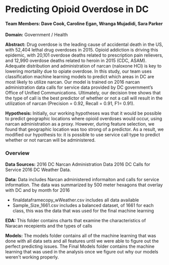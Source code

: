 
# Predicting Opioid Overdose in DC

#### Team Members:  Dave Cook, Caroline Egan, Wranga Mujadidi, Sara Parker

**Domain:**  Government / Health

**Abstract:**  Drug overdose is the leading cause of accidental death in the US, with 52,404 lethal drug overdoses in 2015. Opioid addiction is driving this epidemic, with 20,101 overdose deaths related to prescription pain relievers, and 12,990 overdose deaths related to heroin in 2015 (CDC, ASAM). Adequate distribution and administration of narcan (naloxone HCl) is key to lowering mortality due to opiate overdose. In this study, our team uses classification machine learning models to predict which areas in DC are most likely to utilize narcan. Our model is trained on 2016 narcan administration data calls for service data provided by DC government’s Office of Unified Communications. Ultimately, our decision tree shows that the type of call is the best predictor of whether or not a call will result in the utilization of narcan (Precision =  0.92, Recall =  0.91, F1= 0.91). 

**Hypothesis:** Initially, our working hypotheses was that it would be possible to predict geographic locations where opioid overdoses would occur, using narcan administration as a proxy. However, during feature selection, we found that geographic location was too strong of a predictor. As a result, we modified our hypothesis to: it is possible to use service call type to predict whether or not narcan will be administered. 

### Overview

**Data Sources:**
2016 DC Narcan Administration Data
2016 DC Calls for Service
2016 DC Weather Data. 
   
**Data:**
Data includes Narcan administered informaiton and calls for service information.  The data was summarized by 500 meter hexagons that overlay 
with DC and by month for 2016

- finaldataframecopy_wWeather.csv includes all data available
- Sample_Size_1661.csv includes a balanced dataset, of 1661 for each class, this was the data that was used for the final machine learning

**EDA:**
This folder contains charts that examine the characteristics of Naracan recepients and the types of calls

**Models:**
The models folder contains all of the machine learning that was done with all data sets and all features until we were able to figure out the perfect predicting issues. 
The Final Models folder contains the machine learning that was used in the analysis once we figure out why our models weren't working properly.  